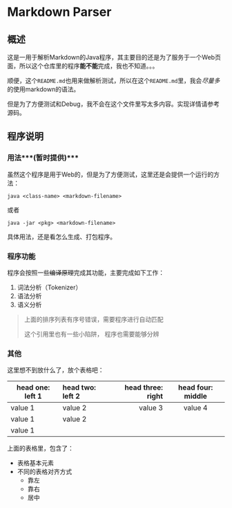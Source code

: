 # Markdown Parser

## 概述

这是一用于解析Markdown的Java程序，其主要目的还是为了服务于一个Web页面，所以这个仓库里的程序**能不能**完成，我也不知道。。。

顺便，这个`README.md`也用来做解析测试，所以在这个`README.md`里，我会*尽量多*的使用markdown的语法。

但是为了方便测试和Debug，我不会在这个文件里写太多内容。实现详情请参考源码。

## 程序说明

### 用法***(暂时提供)***

虽然这个程序是用于Web的，但是为了方便测试，这里还是会提供一个运行的方法：

```shell
java <class-name> <markdown-filename>
```

或者

```shell
java -jar <pkg> <markdown-filename>
```

具体用法，还是看怎么生成、打包程序。

### 程序功能

程序会按照一些~~编译原理~~完成其功能，主要完成如下工作：

1. 词法分析（Tokenizer）
2. 语法分析
2. 语义分析

>上面的排序列表有序号错误，需要程序进行自动匹配
> 
>这个引用里也有一些小陷阱，
>程序也需要能够分辨
>

### 其他

这里想不到放什么了，放个表格吧：

| head one: left 1      | head two: left 2 | head three: right | head four: middle |
| ------ | :------ | ------: | :-----: | 
|value 1| value 2| value 3 |value 4 | 123123 | asdcasd|
|value 1 | value 2 |
| value 1


上面的表格里，包含了：

* 表格基本元素
* 不同的表格对齐方式
    * 靠左
    * 靠右
    * 居中
    

